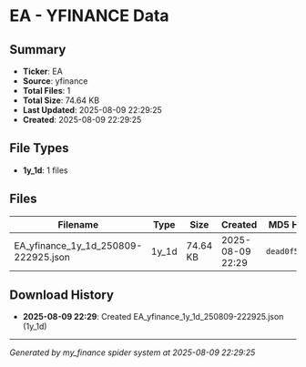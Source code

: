 # EA - YFINANCE Data

## Summary
- **Ticker**: EA
- **Source**: yfinance
- **Total Files**: 1
- **Total Size**: 74.64 KB
- **Last Updated**: 2025-08-09 22:29:25
- **Created**: 2025-08-09 22:29:25

## File Types
- **1y_1d**: 1 files

## Files

| Filename | Type | Size | Created | MD5 Hash |
|----------|------|------|---------|----------|
| EA_yfinance_1y_1d_250809-222925.json | 1y_1d | 74.64 KB | 2025-08-09 22:29 | `dead0f50...` |

## Download History

- **2025-08-09 22:29**: Created EA_yfinance_1y_1d_250809-222925.json (1y_1d)

---
*Generated by my_finance spider system at 2025-08-09 22:29:25*
